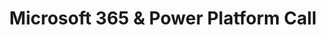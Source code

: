 ---
title: "Microsoft 365 & Power Platform Call"
presenter: "Presented by Microsoft"
occurrence: "Weekly on Tuesdays"
time: "8:00 AM PT / 4:00 PM GMT"
joinUrl: "https://aka.ms/community/ms-speakers-call-join"
inviteUrl: "https://aka.ms/community/ms-speakers-call-invite"
youtubeUrl: "https://www.youtube.com/playlist?list=PLR9nK3mnD-OUQOW86tT5dkCRQAVGY7DlH"
weight: 10
uid: "040000008200E00074C5B7101A82E00800000000A1CD2D70268ADA0100000000000000001000000051CB05FE8CA1C74BB006BB017D44378A"
---